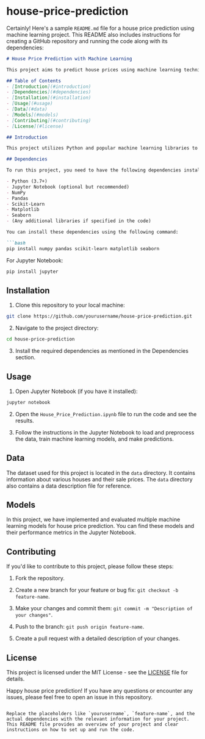 # house-price-prediction

Certainly! Here's a sample `README.md` file for a house price prediction using machine learning project. This README also includes instructions for creating a GitHub repository and running the code along with its dependencies:

```markdown
# House Price Prediction with Machine Learning

This project aims to predict house prices using machine learning techniques. We'll be using a dataset of historical house prices and various features to build a predictive model.

## Table of Contents
- [Introduction](#introduction)
- [Dependencies](#dependencies)
- [Installation](#installation)
- [Usage](#usage)
- [Data](#data)
- [Models](#models)
- [Contributing](#contributing)
- [License](#license)

## Introduction

This project utilizes Python and popular machine learning libraries to predict house prices. We've used various regression algorithms to build and evaluate models. The goal is to assist homeowners, buyers, and real estate professionals in estimating the value of a house based on its features.

## Dependencies

To run this project, you need to have the following dependencies installed:

- Python (3.7+)
- Jupyter Notebook (optional but recommended)
- NumPy
- Pandas
- Scikit-Learn
- Matplotlib
- Seaborn
- (Any additional libraries if specified in the code)

You can install these dependencies using the following command:

```bash
pip install numpy pandas scikit-learn matplotlib seaborn
```

For Jupyter Notebook:

```bash
pip install jupyter
```

## Installation

1. Clone this repository to your local machine:

```bash
git clone https://github.com/yourusername/house-price-prediction.git
```

2. Navigate to the project directory:

```bash
cd house-price-prediction
```

3. Install the required dependencies as mentioned in the Dependencies section.

## Usage

1. Open Jupyter Notebook (if you have it installed):

```bash
jupyter notebook
```

2. Open the `House_Price_Prediction.ipynb` file to run the code and see the results.

3. Follow the instructions in the Jupyter Notebook to load and preprocess the data, train machine learning models, and make predictions.

## Data

The dataset used for this project is located in the `data` directory. It contains information about various houses and their sale prices. The `data` directory also contains a data description file for reference.

## Models

In this project, we have implemented and evaluated multiple machine learning models for house price prediction. You can find these models and their performance metrics in the Jupyter Notebook.

## Contributing

If you'd like to contribute to this project, please follow these steps:

1. Fork the repository.

2. Create a new branch for your feature or bug fix: `git checkout -b feature-name`.

3. Make your changes and commit them: `git commit -m "Description of your changes"`.

4. Push to the branch: `git push origin feature-name`.

5. Create a pull request with a detailed description of your changes.

## License

This project is licensed under the MIT License - see the [LICENSE](LICENSE) file for details.

Happy house price prediction! If you have any questions or encounter any issues, please feel free to open an issue in this repository.

```

Replace the placeholders like `yourusername`, `feature-name`, and the actual dependencies with the relevant information for your project. This README file provides an overview of your project and clear instructions on how to set up and run the code.
